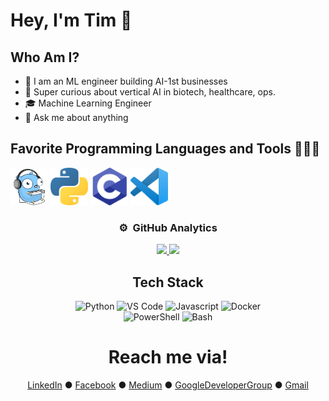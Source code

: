 # Hey, I'm Tim 👋


## Who Am I?

* 🔭  I am an ML engineer building AI-1st businesses
* 🤔  Super curious about vertical AI in biotech, healthcare, ops.
* 🎓  Machine Learning Engineer
* 💬  Ask me about anything

## Favorite Programming Languages and Tools 🔭🚀🔥
<img src="https://raw.githubusercontent.com/timothy102/timothy102/master/golang.png" width=60>     <img src="https://raw.githubusercontent.com/sabbirmollah/sabbirmollah/master/img/python.png" width=60>  <img src="https://raw.githubusercontent.com/sabbirmollah/sabbirmollah/master/img/c-logo.png" width=60> <img src="https://raw.githubusercontent.com/sabbirmollah/sabbirmollah/master/img/vscode.png" width=60> 

<div align="center">


### ⚙️ &nbsp;GitHub Analytics

<p align="center">
<a href="https://github.com/AVS1508">
  <img height="180em" src="https://github-readme-stats-eight-theta.vercel.app/api?username=timothy102&show_icons=true&theme=algolia&include_all_commits=true&count_private=true"/>
  <img height="180em" src="https://github-readme-stats-eight-theta.vercel.app/api/top-langs/?username=timothy102&layout=compact&langs_count=8&theme=algolia"/>
</a>
</p>

## Tech Stack
  
![Python](https://img.shields.io/static/v1?style=for-the-badge&logo=python&message=Python&label=&color=3776AB&labelColor=000000)
![VS Code](https://img.shields.io/static/v1?style=for-the-badge&logo=visual-studio-code&message=VS%20Code&label=&color=007ACC&labelColor=000000)
![Javascript](https://img.shields.io/static/v1?style=for-the-badge&logo=javascript&message=Javascript&label=&color=F7DF1E&labelColor=000000)
![Docker](https://img.shields.io/static/v1?style=for-the-badge&logo=docker&message=Docker&label=&color=2496ED&labelColor=000000)
<br/>
![PowerShell](https://img.shields.io/static/v1?style=for-the-badge&logo=powershell&message=PowerShell&label=&color=5391FE&labelColor=000000)
![Bash](https://img.shields.io/static/v1?style=for-the-badge&logo=gnu-bash&message=Bash&label=&color=4EAA25&labelColor=000000)


# Reach me via!

  <a target="_blank" href="https://www.linkedin.com/in/tim-cvetko-32842a1a6/">LinkedIn</a> ●
  <a target="_blank" href="https://www.facebook.com/cvetko.tim/">Facebook</a> ●
  <a target="_blank" href="https://cvetko-tim.medium.com//">Medium</a> ●
  <a target="_blank" href="https://developers.google.com/profile/u/111552176739751018460#account">GoogleDeveloperGroup</a> ●
  <a target="_blank" href="cvetko.tim@gmail.com">Gmail</a>

